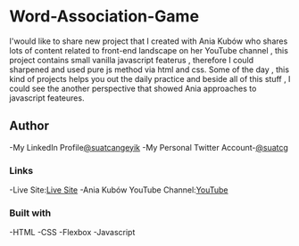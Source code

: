 # Word-Association-Game

I'would like to share new project that I created with Ania Kubów who shares lots of content related to front-end landscape on her YouTube channel , this project contains
small vanilla javascript featerus , therefore I could sharpened and used pure js method via html and css.
Some of the day , this kind of projects helps you out the daily practice and beside all of this stuff , I could see the another perspective that showed
Ania approaches to javascript feateures.

## Author

-My LinkedIn Profile[@suatcangeyik](https://www.linkedin.com/in/suatcangeyik/)
-My Personal Twitter Account-[@suatcg](https://twitter.com/suatcg)

### Links

-Live Site:[Live Site](https://wordassociationgame-suatcg.netlify.app/)
-Ania Kubów YouTube Channel:[YouTube](https://www.youtube.com/c/AniaKub%C3%B3w)

### Built with

-HTML
-CSS
-Flexbox
-Javascript



